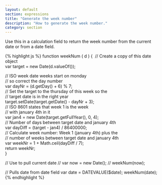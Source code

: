 ```yaml
---
layout: default
section: expressions
title: "Generate the week number"
description: "How to generate the week number."
category: section
---
```


Use this in a calculation field to return the week number from the current date or from a date field.

{% highlight  js %}
function weekNum ( d ) {
​
  // Create a copy of this date object  
  var target  = new Date(d.valueOf());  

  // ISO week date weeks start on monday  
  // so correct the day number  
  var dayNr   = (d.getDay() + 6) % 7;  
​
  // Set the target to the thursday of this week so the  
  // target date is in the right year  
  target.setDate(target.getDate() - dayNr + 3);  
​
  // ISO 8601 states that week 1 is the week  
  // with january 4th in it  
  var jan4    = new Date(target.getFullYear(), 0, 4);  
​
  // Number of days between target date and january 4th  
  var dayDiff = (target - jan4) / 86400000;    
​
  // Calculate week number: Week 1 (january 4th) plus the    
  // number of weeks between target date and january 4th    
  var weekNr = 1 + Math.ceil(dayDiff / 7);    
​
  return weekNr;    
​
}

// Use to pull current date
​// var now = new Date();
// weekNum(now);

// Pulls date from date field
var date = DATEVALUE($date);
weekNum(date);
{% endhighlight %}

